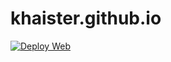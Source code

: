 khaister.github.io
==================

[![Deploy Web](https://github.com/khaister/khaister.github.io/actions/workflows/deploy-web.yml/badge.svg)](https://github.com/khaister/khaister.github.io/actions/workflows/deploy-web.yml)
